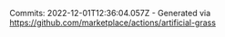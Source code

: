 Commits: 2022-12-01T12:36:04.057Z - Generated via https://github.com/marketplace/actions/artificial-grass
<br>
